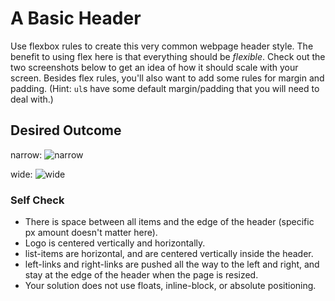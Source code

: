 # A Basic Header

Use flexbox rules to create this very common webpage header style. The benefit to using flex here is that everything should be _flexible_. 
Check out the two screenshots below to get an idea of how it should scale with your screen. 
Besides flex rules, you'll also want to add some rules for margin and padding. 
(Hint: `ul`s have some default margin/padding that you will need to deal with.)

## Desired Outcome

narrow:
![narrow](./desired-outcome-narrow.png)

wide: 
![wide](./desired-outcome-wide.png)

### Self Check
- There is space between all items and the edge of the header (specific px amount doesn't matter here).
- Logo is centered vertically and horizontally.
- list-items are horizontal, and are centered vertically inside the header.
- left-links and right-links are pushed all the way to the left and right, and stay at the edge of the header when the page is resized.
- Your solution does not use floats, inline-block, or absolute positioning.